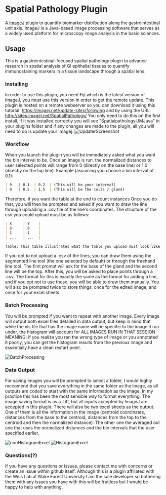 # Spatial Pathology Plugin

A [ImageJ](https://imagej.net/) plugin to quantify biomarker distribution along the gastrointestinal unit axis.
ImageJ is a Java-based image processing software that serves as a widely used platform for microscopy image analysis in the basic sciences.  

## Usage
This is a gastrointestinal-focused spatial pathology plugin to advance research in spatial analysis of GI epithelial tissues to quantify immunostaining markers in a tissue landscape through a spatial lens.

### Installing
In order to use this plugin, you need Fiji which is the latest version of ImageJ, you must use this version in order to get the remote update. This plugin is hosted on a remote webserver so you can download it using this tutorial: https://imagej.net/update-sites/following and by using the URL http://sites.imagej.net/SpatialPathology/
You only need to do this on the first install, if it was installed correctly you will see "SpatialpathologyIJMJava" in your plugins folder and if any changes are made to the plugin, all you will need to do is update your imagej. 
![UpdaterScreenshot](../assets/updaterScreenShot.png?raw=true)
### Workflow 
When you launch the plugin you will be immediately asked what you want the bin interval to be. Once an image is run, the normalized distances to user selected points will range from 0 (directly on the base line) or 1.0 (directly on the top line). 
Example (assuming you choose a bin interval of 0.1): 
```md
| 0   | 0.1  | 0.2  | (This will be your interval)
| 0   | 0.5  | 1.5  | (This will be the cells / gland)

```
 Therefore, if you want the table at the end to count instances  Once you do that, you will then be prompted and asked if you want to draw the line through uploading a .csv file of the line's coordinates. 
The structure of the csv you could upload must be as follows: 
```md
| X     | Y    |
| 0     | 0    |
| 1     | 1    |
| ...   | ...  |

Table: This table illustrates what the table you upload must look like. The file also must be saved as a .csv (notably, ImageJ interprets the UTF-8 character marker in plaintext and it will not work, so make sure it is a regular .CSV and not a .csv UTF-8.

```
If you opt to not upload a .csv of the lines, you can draw them using the segmented line tool (the one selected by default) or through the freehand line tool. The first prompt will ask for the base of the gland and the second line will be the top. 
After this, you will be asked to place points through a .csv. The format for this is exactly the same as the format for adding a line, and if you opt not to use these, you will be able to draw them manually. You will also be prompted twice to store things: once for the edited image, and once for your excel sheets.

### Batch Processing
You will be prompted if you want to repeat with another image. Every image will output both excel files detailed in data output, but keep in mind that while the xls file that has the image name will be specific to the image it ran under, the histogram will account for ALL IMAGES RUN IN THAT SESSION. MEANING: if you realize you ran the wrong type of image or you annotated it poorly, you can get the histogram results from the previous image and essentially have a clean restart point.

![BatchProcessing](../assets/batchProcessing.png?raw=true)
### Data Output
For saving images you will be prompted to select a folder, I would highly reccomend that you save everything in the same folder as the image, as all outputs are coded to start with the same information as the image. In my practice this has been the most sensible way to format everything. The image saving format is as a .tiff, but all inputs accepted by ImageJ are accepted in this plugin. There will also be two excel sheets as the output. One of them is all the information in the image (centroid coordinates, distances from the base to the centroid, distances from the top to the centroid and then the normalized distance). The other one the averaged out one that uses the normalized distances and the bin intervals that the user specified earlier.

![nonHistogramExcel](../assets/nonHistogramExcel.png?raw=true)
![HistogramExcel](../assets/histogramExcel.png?raw=true)
### Questions(?)
If you have any questions or issues, please contact me with concerns or create an issue within github itself. Although this is a plugin affiliated with the Weis Lab at Wake Forest University I am the sole developer so bothering them with any issues you have with this will be fruitless but I would be happy to help with anything.
